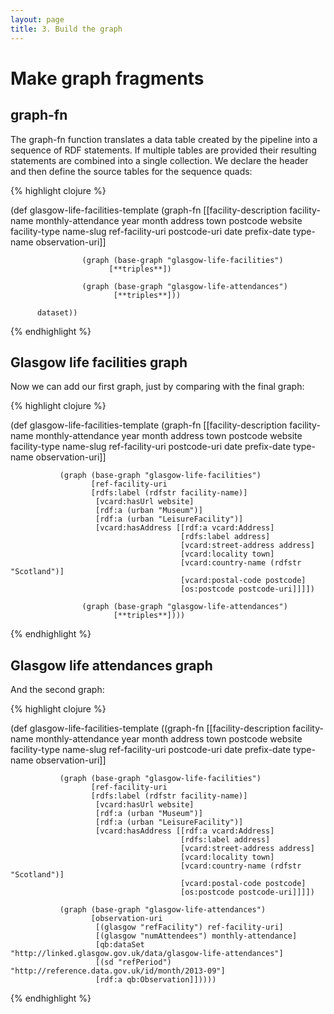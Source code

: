 ```yaml
---
layout: page
title: 3. Build the graph
---
```


# Make graph fragments

## graph-fn
The graph-fn function translates a data table created by the pipeline into a sequence of RDF statements. If multiple tables are provided their resulting statements are combined into a single collection. We declare the header and then define the source tables for the sequence quads:

{% highlight clojure %}

(def glasgow-life-facilities-template
    (graph-fn [[facility-description facility-name monthly-attendance
                        year month address town postcode website facility-type
                        name-slug ref-facility-uri postcode-uri date prefix-date
                        type-name observation-uri]]

                    (graph (base-graph "glasgow-life-facilities")
                          [**triples**])

                    (graph (base-graph "glasgow-life-attendances")
                           [**triples**]))

          dataset))

{% endhighlight %}

## Glasgow life facilities graph
Now we can add our first graph, just by comparing with the final graph:


{% highlight clojure %}

(def glasgow-life-facilities-template
    (graph-fn [[facility-description facility-name monthly-attendance
                        year month address town postcode website facility-type
                        name-slug ref-facility-uri postcode-uri date prefix-date
                        type-name observation-uri]]

               (graph (base-graph "glasgow-life-facilities")
                      [ref-facility-uri
                      [rdfs:label (rdfstr facility-name)]
                       [vcard:hasUrl website]
                       [rdf:a (urban "Museum")]
                       [rdf:a (urban "LeisureFacility")]
                       [vcard:hasAddress [[rdf:a vcard:Address]
                                          [rdfs:label address]
                                          [vcard:street-address address]
                                          [vcard:locality town]
                                          [vcard:country-name (rdfstr "Scotland")]
                                          [vcard:postal-code postcode]
                                          [os:postcode postcode-uri]]]])

                    (graph (base-graph "glasgow-life-attendances")
                           [**triples**])))

{% endhighlight %}

## Glasgow life attendances graph
And the second graph:

{% highlight clojure %}

(def glasgow-life-facilities-template
    ((graph-fn [[facility-description facility-name monthly-attendance
                        year month address town postcode website facility-type
                        name-slug ref-facility-uri postcode-uri date prefix-date
                        type-name observation-uri]]

               (graph (base-graph "glasgow-life-facilities")
                      [ref-facility-uri
                      [rdfs:label (rdfstr facility-name)]
                       [vcard:hasUrl website]
                       [rdf:a (urban "Museum")]
                       [rdf:a (urban "LeisureFacility")]
                       [vcard:hasAddress [[rdf:a vcard:Address]
                                          [rdfs:label address]
                                          [vcard:street-address address]
                                          [vcard:locality town]
                                          [vcard:country-name (rdfstr "Scotland")]
                                          [vcard:postal-code postcode]
                                          [os:postcode postcode-uri]]]])

               (graph (base-graph "glasgow-life-attendances")
                      [observation-uri
                       [(glasgow "refFacility") ref-facility-uri]
                       [(glasgow "numAttendees") monthly-attendance]
                       [qb:dataSet "http://linked.glasgow.gov.uk/data/glasgow-life-attendances"]
                       [(sd "refPeriod") "http://reference.data.gov.uk/id/month/2013-09"]
                       [rdf:a qb:Observation]]))))

{% endhighlight %}

